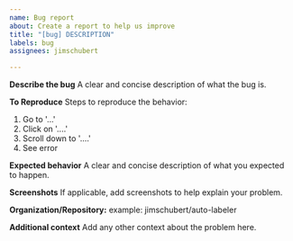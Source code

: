```yaml
---
name: Bug report
about: Create a report to help us improve
title: "[bug] DESCRIPTION"
labels: bug
assignees: jimschubert

---
```


**Describe the bug**
A clear and concise description of what the bug is.

**To Reproduce**
Steps to reproduce the behavior:
1. Go to '...'
2. Click on '....'
3. Scroll down to '....'
4. See error

**Expected behavior**
A clear and concise description of what you expected to happen.

**Screenshots**
If applicable, add screenshots to help explain your problem.

**Organization/Repository:**
example: jimschubert/auto-labeler

**Additional context**
Add any other context about the problem here.
